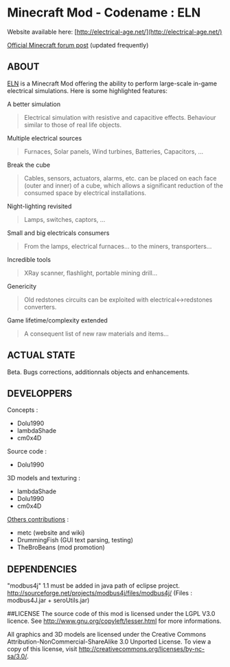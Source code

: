 Minecraft Mod - Codename : ELN
==============================

Website available here: [http://electrical-age.net/](http://electrical-age.net/)

[Official Minecraft forum post](http://www.minecraftforum.net/topic/2741783-172forge-electrical-age-mod-beta-146/) (updated frequently)

## ABOUT
[ELN](http://electrical-age.net/) is a Minecraft Mod offering the ability to perform large-scale in-game electrical simulations. Here is some highlighted features:

A better simulation
> Electrical simulation with resistive and capacitive effects. Behaviour similar to those of real life objects.
	
Multiple electrical sources
> Furnaces, Solar panels, Wind turbines, Batteries, Capacitors, ...
	
Break the cube
> Cables, sensors, actuators, alarms, etc. can be placed on each face (outer and inner) of a cube, which allows a significant reduction of the consumed space by electrical installations.
	
Night-lighting revisited
> Lamps, switches, captors, ...
	
Small and big electricals consumers
> From the lamps, electrical furnaces... to the miners, transporters...

Incredible tools
> XRay scanner, flashlight, portable mining drill...

Genericity
> Old redstones circuits can be exploited with electrical<->redstones converters.
	
Game lifetime/complexity extended
> A consequent list of new raw materials and items...

## ACTUAL STATE
Beta. Bugs corrections, additionnals objects and enhancements.

## DEVELOPPERS
Concepts :
- Dolu1990
- lambdaShade
- cm0x4D

Source code :
- Dolu1990

3D models and texturing :
- lambdaShade
- Dolu1990
- cm0x4D

[Others contributions](https://github.com/Dolu1990/ElectricalAge/graphs/contributors) :
- metc (website and wiki)
- DrummingFish (GUI text parsing, testing)
- TheBroBeans (mod promotion)

## DEPENDENCIES
"modbus4j" 1.1 must be added in java path of eclipse project.
http://sourceforge.net/projects/modbus4j/files/modbus4j/
(Files : modbus4J.jar + seroUtils.jar)

##LICENSE
The source code of this mod is licensed under the LGPL V3.0 licence. See http://www.gnu.org/copyleft/lesser.html for more informations.

All graphics and 3D models are licensed under the Creative Commons Attribution-NonCommercial-ShareAlike 3.0 Unported License. To view a copy of this license, visit http://creativecommons.org/licenses/by-nc-sa/3.0/.
